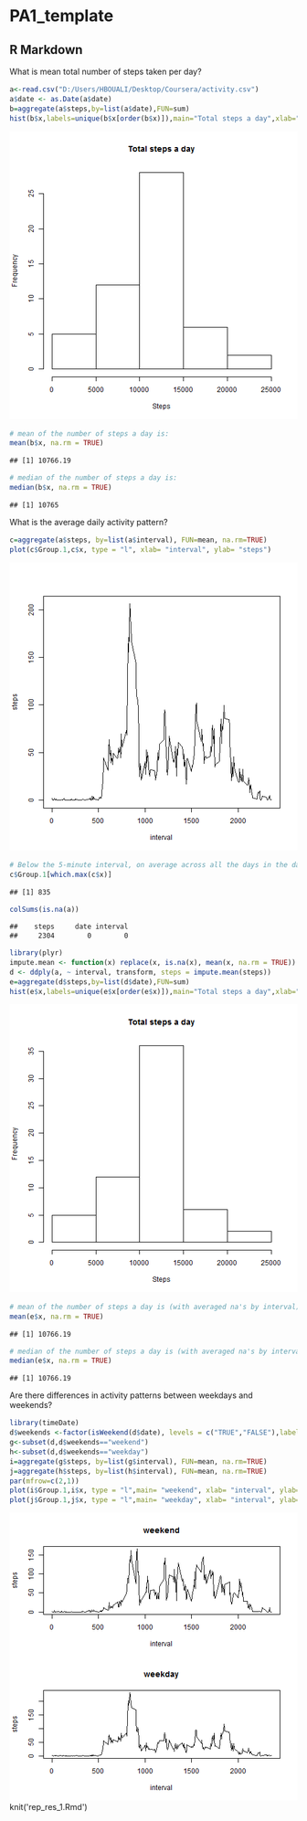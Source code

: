# PA1_template
## R Markdown
What is mean total number of steps taken per day?

```r
a<-read.csv("D:/Users/HBOUALI/Desktop/Coursera/activity.csv")
a$date <- as.Date(a$date)
b=aggregate(a$steps,by=list(a$date),FUN=sum)
hist(b$x,labels=unique(b$x[order(b$x)]),main="Total steps a day",xlab="Steps")
```

![](rep_res_1_files/figure-html/unnamed-chunk-1-1.png)<!-- -->

```r
# mean of the number of steps a day is:
mean(b$x, na.rm = TRUE)
```

```
## [1] 10766.19
```

```r
# median of the number of steps a day is:
median(b$x, na.rm = TRUE)
```

```
## [1] 10765
```

What is the average daily activity pattern?

```r
c=aggregate(a$steps, by=list(a$interval), FUN=mean, na.rm=TRUE)
plot(c$Group.1,c$x, type = "l", xlab= "interval", ylab= "steps")
```

![](rep_res_1_files/figure-html/unnamed-chunk-2-1.png)<!-- -->

```r
# Below the 5-minute interval, on average across all the days in the dataset, contains the maximum number of steps:
c$Group.1[which.max(c$x)]
```

```
## [1] 835
```

```r
colSums(is.na(a))
```

```
##    steps     date interval 
##     2304        0        0
```

```r
library(plyr)
impute.mean <- function(x) replace(x, is.na(x), mean(x, na.rm = TRUE))
d <- ddply(a, ~ interval, transform, steps = impute.mean(steps))
e=aggregate(d$steps,by=list(d$date),FUN=sum)
hist(e$x,labels=unique(e$x[order(e$x)]),main="Total steps a day",xlab="Steps")
```

![](rep_res_1_files/figure-html/unnamed-chunk-2-2.png)<!-- -->

```r
# mean of the number of steps a day is (with averaged na's by interval):
mean(e$x, na.rm = TRUE)
```

```
## [1] 10766.19
```

```r
# median of the number of steps a day is (with averaged na's by interval):
median(e$x, na.rm = TRUE)
```

```
## [1] 10766.19
```

Are there differences in activity patterns between weekdays and weekends?

```r
library(timeDate)
d$weekends <-factor(isWeekend(d$date), levels = c("TRUE","FALSE"),labels = c("weekend", "weekday"))                
g<-subset(d,d$weekends=="weekend")
h<-subset(d,d$weekends=="weekday")
i=aggregate(g$steps, by=list(g$interval), FUN=mean, na.rm=TRUE)
j=aggregate(h$steps, by=list(h$interval), FUN=mean, na.rm=TRUE)
par(mfrow=c(2,1))
plot(i$Group.1,i$x, type = "l",main= "weekend", xlab= "interval", ylab= "steps")
plot(j$Group.1,j$x, type = "l",main= "weekday", xlab= "interval", ylab= "steps")
```

![](rep_res_1_files/figure-html/unnamed-chunk-3-1.png)<!-- -->
knit('rep_res_1.Rmd')
